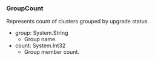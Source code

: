 ### GroupCount
Represents count of clusters grouped by upgrade status.

- group: System.String
  - Group name.
- count: System.Int32
  - Group member count.
